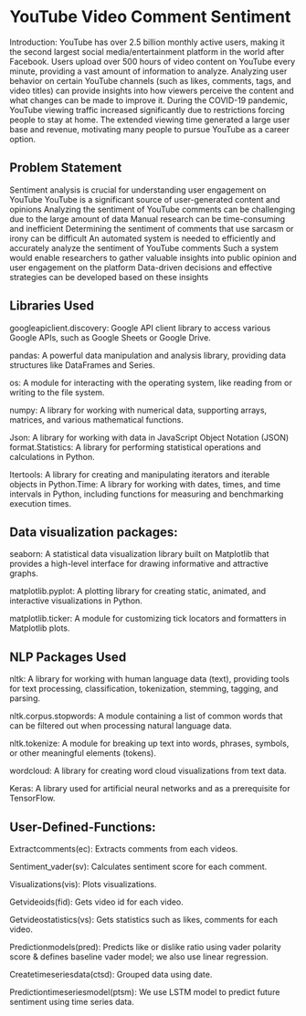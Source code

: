 # YouTube Video Comment Sentiment

Introduction:
YouTube has over 2.5 billion monthly active users, making it the second largest social media/entertainment platform in the world after Facebook. Users upload over 500 hours of video content on YouTube every minute, providing a vast amount of information to analyze. Analyzing user behavior on certain YouTube channels (such as likes, comments, tags, and video titles) can provide insights into how viewers perceive the content and what changes can be made to improve it. During the COVID-19 pandemic, YouTube viewing traffic increased significantly due to restrictions forcing people to stay at home. The extended viewing time generated a large user base and revenue, motivating many people to pursue YouTube as a career option.

## Problem Statement
Sentiment analysis is crucial for understanding user engagement on YouTube
YouTube is a significant source of user-generated content and opinions
Analyzing the sentiment of YouTube comments can be challenging due to the large amount of data
Manual research can be time-consuming and inefficient
Determining the sentiment of comments that use sarcasm or irony can be difficult
An automated system is needed to efficiently and accurately analyze the sentiment of YouTube comments
Such a system would enable researchers to gather valuable insights into public opinion and user engagement on the platform
Data-driven decisions and effective strategies can be developed based on these insights

## Libraries Used
googleapiclient.discovery: Google API client library to access various Google APIs, such as Google Sheets or Google Drive.

pandas: A powerful data manipulation and analysis library, providing data structures like DataFrames and Series.

os: A module for interacting with the operating system, like reading from or writing to the file system.

numpy: A library for working with numerical data, supporting arrays, matrices, and various mathematical functions.

Json: A library for working with data in JavaScript Object Notation (JSON) format.Statistics: A library for performing statistical operations and calculations in Python.

Itertools: A library for creating and manipulating iterators and iterable objects in Python.Time: A library for working with dates, times, and time intervals in Python, 
including functions for measuring and benchmarking execution times.

## Data visualization packages:
seaborn: A statistical data visualization library built on Matplotlib that provides a high-level interface for drawing informative and attractive graphs.

matplotlib.pyplot: A plotting library for creating static, animated, and interactive visualizations in Python.

matplotlib.ticker: A module for customizing tick locators and formatters in Matplotlib plots.

## NLP Packages Used
nltk: A library for working with human language data (text), providing tools for text processing, classification, tokenization, stemming, tagging, and parsing.

nltk.corpus.stopwords: A module containing a list of common words that can be filtered out when processing natural language data.

nltk.tokenize: A module for breaking up text into words, phrases, symbols, or other meaningful elements (tokens).

wordcloud: A library for creating word cloud visualizations from text data.

Keras: A library used for artificial neural networks and as a prerequisite for TensorFlow.

## User-Defined-Functions:
Extractcomments(ec): Extracts comments from each videos.

Sentiment_vader(sv): Calculates sentiment score for each comment.

Visualizations(vis): Plots visualizations.

Getvideoids(fid): Gets video id for each video.

Getvideostatistics(vs): Gets statistics such as likes, comments for each video.

Predictionmodels(pred): Predicts like or dislike ratio using vader polarity score & defines baseline vader model; we also use linear regression.

Createtimeseriesdata(ctsd): Grouped data using date.

Predictiontimeseriesmodel(ptsm): We use LSTM model to predict future sentiment using time series data.

